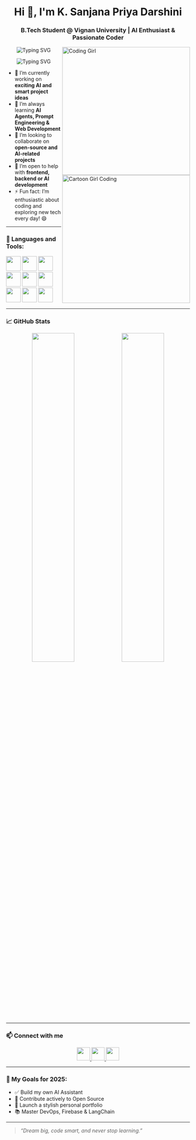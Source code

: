 <h1 align="center">Hi 👋, I'm K. Sanjana Priya Darshini</h1>
<h3 align="center">B.Tech Student @ Vignan University | AI Enthusiast & Passionate Coder</h3>

<!-- ✅ Working Anime Girl GIF -->
<img align="right" alt="Coding Girl" width="350" src="https://i.pinimg.com/originals/8e/56/fb/8e56fb41f9f080f3d8c462b37d211420.gif" />

<p align="center">
  <img src="https://readme-typing-svg.herokuapp.com?font=Fira+Code&weight=700&size=22&pause=1000&color=4F46E5&center=true&width=450&lines=Passionate+AI+Developer;Curious+Creator;Always+Learning+and+Coding!" alt="Typing SVG" />
</p>

<img align="right" alt="Cartoon Girl Coding" width="350" src="https://media.giphy.com/media/4aF1zE9n1O1m5Lztie/giphy.gif" />

<p align="center">
  <img src="https://readme-typing-svg.herokuapp.com?font=Comic+Neue&weight=700&size=24&pause=1000&color=ff69b4&center=true&width=450&lines=AI+Developer;Creative+Problem+Solver;Forever+Curious+Coder!" alt="Typing SVG" />
</p>

- 🔭 I’m currently working on **exciting AI and smart project ideas**  
- 🌱 I’m always learning **AI Agents, Prompt Engineering & Web Development**  
- 👯 I’m looking to collaborate on **open-source and AI-related projects**  
- 🤝 I’m open to help with **frontend, backend or AI development**  
- ⚡ Fun fact: I’m enthusiastic about coding and exploring new tech every day! 😄

---

### 🧰 Languages and Tools:
<p align="left">
  <img src="https://cdn.jsdelivr.net/gh/devicons/devicon/icons/python/python-original.svg" width="40" height="40" />
  <img src="https://cdn.jsdelivr.net/gh/devicons/devicon/icons/html5/html5-original.svg" width="40" height="40" />
  <img src="https://cdn.jsdelivr.net/gh/devicons/devicon/icons/css3/css3-original.svg" width="40" height="40" />
  <img src="https://cdn.jsdelivr.net/gh/devicons/devicon/icons/javascript/javascript-original.svg" width="40" height="40" />
  <img src="https://cdn.jsdelivr.net/gh/devicons/devicon/icons/react/react-original.svg" width="40" height="40" />
  <img src="https://cdn.jsdelivr.net/gh/devicons/devicon/icons/nodejs/nodejs-original.svg" width="40" height="40" />
  <img src="https://cdn.jsdelivr.net/gh/devicons/devicon/icons/git/git-original.svg" width="40" height="40" />
  <img src="https://cdn.jsdelivr.net/gh/devicons/devicon/icons/linux/linux-original.svg" width="40" height="40" />
  <img src="https://cdn.jsdelivr.net/gh/devicons/devicon/icons/mysql/mysql-original.svg" width="40" height="40" />
</p>

---

### 📈 GitHub Stats
<p align="center">
  <img src="https://github-readme-stats.vercel.app/api?username=your-github-username&show_icons=true&theme=tokyonight" width="48%" />
  <img src="https://github-readme-streak-stats.herokuapp.com/?user=your-github-username&theme=tokyonight" width="48%" />
</p>

---

### 📫 Connect with me
<p align="center">
  <a href="mailto:your.email@example.com" target="_blank">
    <img src="https://img.icons8.com/fluency/48/gmail-new.png" width="36" />
  </a>
  <a href="https://www.linkedin.com/in/your-linkedin-url/" target="_blank">
    <img src="https://img.icons8.com/color/48/linkedin.png" width="36" />
  </a>
  <a href="https://github.com/your-github-username" target="_blank">
    <img src="https://img.icons8.com/material-outlined/48/github.png" width="36" />
  </a>
</p>

---

### 🎯 My Goals for 2025:
- ✅ Build my own AI Assistant  
- 💼 Contribute actively to Open Source  
- 🌈 Launch a stylish personal portfolio  
- 📚 Master DevOps, Firebase & LangChain  

---

> *“Dream big, code smart, and never stop learning.”*
